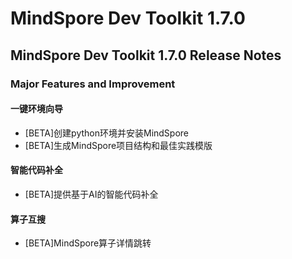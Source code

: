 # MindSpore Dev Toolkit 1.7.0
## MindSpore Dev Toolkit 1.7.0 Release Notes
### Major Features and Improvement
#### 一键环境向导
- [BETA]创建python环境并安装MindSpore
- [BETA]生成MindSpore项目结构和最佳实践模版
#### 智能代码补全
- [BETA]提供基于AI的智能代码补全
#### 算子互搜
- [BETA]MindSpore算子详情跳转